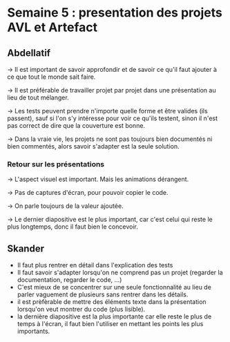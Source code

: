 # Semaine 5 : presentation des projets AVL et Artefact

## Abdellatif

→ Il est important de savoir approfondir et de savoir ce qu'il faut ajouter à ce que tout le monde sait faire.

→ Il est préférable de travailler projet par projet dans une présentation au lieu de tout mélanger.

→ Les tests peuvent prendre n'importe quelle forme et être valides (ils passent), sauf si l'on s'y intéresse pour voir ce qu'ils testent, sinon il n'est pas correct de dire que la couverture est bonne.

→ Dans la vraie vie, les projets ne sont pas toujours bien documentés ni bien commentés, alors savoir s'adapter est la seule solution.

### Retour sur les présentations

→ L'aspect visuel est important. Mais les animations dérangent.

→ Pas de captures d'écran, pour pouvoir copier le code.

→ On parle toujours de la valeur ajoutée.

→ Le dernier diapositive est le plus important, car c'est celui qui reste le plus longtemps, donc il faut bien le concevoir.

## Skander

- Il faut plus rentrer en détail dans l'explication des tests 
- Il faut savoir s'adapter lorsqu'on ne comprend pas un projet (regarder la documentation, regarder le code, ...)
- C'est mieux de se concentrer sur une seule fonctionnalité au lieu de parler vaguement de plusieurs sans rentrer dans les détails.
- il est prèfèrable de mettre des éléments texte dans la présentation lorsqu'on veut montrer du code (plus lisible).
- la dernière diapositive est la plus importante car elle reste le plus de temps à l'écran, il faut bien l'utiliser en mettant les points les plus importants.
